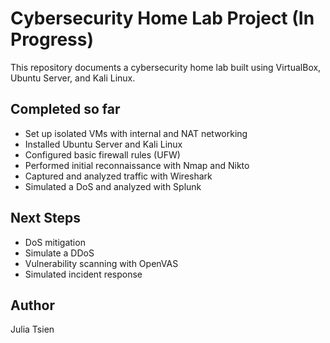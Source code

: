 # Cybersecurity Home Lab Project (In Progress)

This repository documents a cybersecurity home lab built using VirtualBox, Ubuntu Server, and Kali Linux.

## Completed so far
- Set up isolated VMs with internal and NAT networking
- Installed Ubuntu Server and Kali Linux
- Configured basic firewall rules (UFW)
- Performed initial reconnaissance with Nmap and Nikto
- Captured and analyzed traffic with Wireshark
- Simulated a DoS and analyzed with Splunk

## Next Steps
- DoS mitigation
- Simulate a DDoS 
- Vulnerability scanning with OpenVAS
- Simulated incident response

## Author
Julia Tsien
